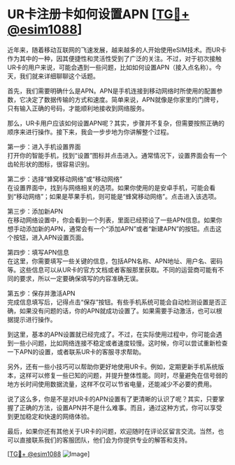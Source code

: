 # UR卡注册卡如何设置APN [[TG💪+ @esim1088](https://t.me/s/esim1088)]

近年来，随着移动互联网的飞速发展，越来越多的人开始使用eSIM技术。而UR卡作为其中的一种，因其便捷性和灵活性受到了广泛的关注。不过，对于初次接触UR卡的用户来说，可能会遇到一些问题，比如如何设置APN（接入点名称）。今天，我们就来详细聊聊这个话题。

首先，我们需要明确什么是APN。APN是手机连接到移动网络时所使用的配置参数，它决定了数据传输的方式和速度。简单来说，APN就像是你家里的门牌号，只有输入正确的号码，才能顺利地接收到网络服务。

那么，UR卡用户应该如何设置APN呢？其实，步骤并不复杂，但需要按照正确的顺序来进行操作。接下来，我会一步步地为你讲解整个过程。

第一步：进入手机设置界面  
打开你的智能手机，找到“设置”图标并点击进入。通常情况下，设置界面会有一个齿轮形状的图标，很容易识别。

第二步：选择“蜂窝移动网络”或“移动网络”  
在设置界面中，找到与网络相关的选项。如果你使用的是安卓手机，可能会看到“移动网络”；如果是苹果手机，则可能是“蜂窝移动网络”。点击进入该选项。

第三步：添加新APN  
在移动网络设置中，你会看到一个列表，里面已经预设了一些APN信息。如果你想手动添加新的APN，通常会有一个“添加APN”或者“新建APN”的按钮。点击这个按钮，进入APN设置页面。

第四步：填写APN信息  
在这里，你需要填写一些关键的信息，包括APN名称、APN地址、用户名、密码等。这些信息可以从UR卡的官方文档或者客服那里获取。不同的运营商可能有不同的要求，所以一定要确保填写的内容准确无误。

第五步：保存并激活APN  
完成信息填写后，记得点击“保存”按钮。有些手机系统可能会自动检测设置是否正确，如果没有问题的话，你的APN就成功设置了。如果需要手动激活，也可以根据提示进行操作。

到这里，基本的APN设置就已经完成了。不过，在实际使用过程中，你可能会遇到一些小问题，比如网络连接不稳定或者速度较慢。这时候，你可以尝试重新检查一下APN的设置，或者联系UR卡的客服寻求帮助。

另外，还有一些小技巧可以帮助你更好地使用UR卡。例如，定期更新手机系统版本，这样可以修复一些已知的问题，并提升整体性能。同时，尽量避免在信号弱的地方长时间使用数据流量，这样不仅可以节省电量，还能减少不必要的费用。

说了这么多，你是不是对UR卡的APN设置有了更清晰的认识了呢？其实，只要掌握了正确的方法，设置APN并不是什么难事。而且，通过这种方式，你可以享受到更加稳定和快速的网络体验。

最后，如果你还有其他关于UR卡的问题，欢迎随时在评论区留言交流。当然，也可以直接联系我们的客服团队，他们会为你提供专业的解答和支持。

[[TG💪+ @esim1088](https://t.me/s/esim1088) ![Image](https://i.postimg.cc/4NQfJmqS/Snipaste-2025-05-13-00-14-12.png)]